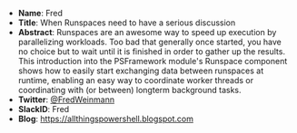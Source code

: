 * **Name**: Fred
* **Title**: When Runspaces need to have a serious discussion
* **Abstract**: Runspaces are an awesome way to speed up execution by parallelizing workloads. Too bad that generally once started, you have no choice but to wait until it is finished in order to gather up the results. This introduction into the PSFramework module's Runspace component shows how to easily start exchanging data between runspaces at runtime, enabling an easy way to coordinate worker threads or coordinating with (or between) longterm background tasks.
* **Twitter**: [@FredWeinmann](https://twitter.com/FredWeinmann)
* **SlackID**: Fred
* **Blog**: https://allthingspowershell.blogspot.com
